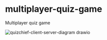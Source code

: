 # multiplayer-quiz-game
Multiplayer quiz game

![quizchief-client-server-diagram drawio](https://github.com/user-attachments/assets/9a24aa44-c7b8-40ee-9041-f2031d5de19f)
